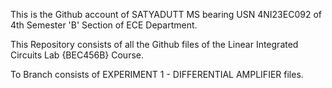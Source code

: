 This is the Github account of SATYADUTT MS bearing USN 4NI23EC092 of 4th Semester 'B' Section of ECE Department.

This Repository consists of all the Github files of the Linear Integrated Circuits Lab {BEC456B} Course.

To Branch consists of EXPERIMENT 1 - DIFFERENTIAL AMPLIFIER files.
